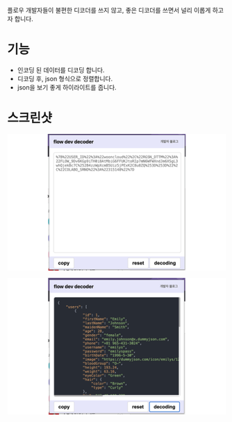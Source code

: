 플로우 개발자들이 불편한 디코더를 쓰지 않고, 좋은 디코더를 쓰면서 널리 이롭게 하고자 합니다.

# 기능

- 인코딩 된 데이터를 디코딩 합니다.
- 디코딩 후, json 형식으로 정렬합니다.
- json을 보기 좋게 하이라이트를 줍니다.

# 스크린샷

![s1](/assets/img/s1.png)

![s2](/assets/img/s2.png)
